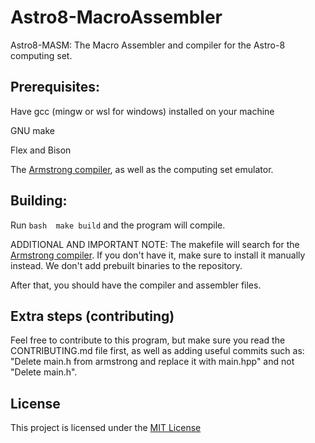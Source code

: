 # Astro8-MacroAssembler

Astro8-MASM: The Macro Assembler and compiler for the Astro-8 computing set.

## Prerequisites:

Have gcc (mingw or wsl for windows) installed on your machine

GNU make

Flex and Bison

The [Armstrong compiler](https://github.com/sam-astro/Astro8-Computer), as well as the computing set emulator.

## Building:

Run ```bash  make build``` and the program will compile.

ADDITIONAL AND IMPORTANT NOTE: The makefile will search for the [Armstrong compiler](https://github.com/sam-astro/Astro8-Computer). If you don't have it, make sure to install it manually instead. We don't add prebuilt binaries to the repository.

After that, you should have the compiler and assembler files.

## Extra steps (contributing)

Feel free to contribute to this program, but make sure you read the CONTRIBUTING.md file first, as well as adding useful commits such as: "Delete main.h from armstrong and replace it with main.hpp" and not "Delete main.h".

## License

This project is licensed under the [MIT License](https://github.com/Adrikikicp/Astro8-MacroAssembler/blob/main/LICENSE)
